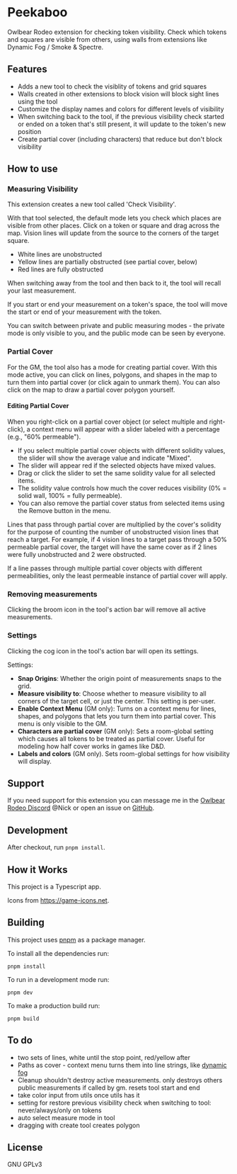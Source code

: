 # Peekaboo

Owlbear Rodeo extension for checking token visibility. Check which tokens and squares are visible from others, using walls from extensions like Dynamic Fog / Smoke & Spectre.

## Features

-   Adds a new tool to check the visiblity of tokens and grid squares
-   Walls created in other extensions to block vision will block sight lines using the tool
-   Customize the display names and colors for different levels of visibility
-   When switching back to the tool, if the previous visibility check started or ended on a token that's still present, it will update to the token's new position
-   Create partial cover (including characters) that reduce but don't block visibility

## How to use

### Measuring Visibility

This extension creates a new tool called 'Check Visibility'.

With that tool selected, the default mode lets you check which places are visible from other places. Click on a token or square and drag across the map. Vision lines will update from the source to the corners of the target square.

-   White lines are unobstructed
-   Yellow lines are partially obstructed (see partial cover, below)
-   Red lines are fully obstructed

When switching away from the tool and then back to it, the tool will recall your last measurement.

If you start or end your measurement on a token's space, the tool will move the start or end of your measurement with the token.

You can switch between private and public measuring modes - the private mode is only visible to you, and the public mode can be seen by everyone.

### Partial Cover

For the GM, the tool also has a mode for creating partial cover. With this mode active, you can click on lines, polygons, and shapes in the map to turn them into partial cover (or click again to unmark them). You can also click on the map to draw a partial cover polygon yourself.

#### Editing Partial Cover

When you right-click on a partial cover object (or select multiple and right-click), a context menu will appear with a slider labeled with a percentage (e.g., "60% permeable").

-   If you select multiple partial cover objects with different solidity values, the slider will show the average value and indicate "Mixed".
-   The slider will appear red if the selected objects have mixed values.
-   Drag or click the slider to set the same solidity value for all selected items.
-   The solidity value controls how much the cover reduces visibility (0% = solid wall, 100% = fully permeable).
-   You can also remove the partial cover status from selected items using the Remove button in the menu.

Lines that pass through partial cover are multiplied by the cover's solidity for the purpose of counting the number of unobstructed vision lines that reach a target. For example, if 4 vision lines to a target pass through a 50% permeable partial cover, the target will have the same cover as if 2 lines were fully unobstructed and 2 were obstructed.

If a line passes through multiple partial cover objects with different permeabilities, only the least permeable instance of partial cover will apply.

### Removing measurements

Clicking the broom icon in the tool's action bar will remove all active measurements.

### Settings

Clicking the cog icon in the tool's action bar will open its settings.

Settings:

-   **Snap Origins**: Whether the origin point of measurements snaps to the grid.
-   **Measure visibility to**: Choose whether to measure visibility to all corners of the target cell, or just the center. This setting is per-user.
-   **Enable Context Menu** (GM only): Turns on a context menu for lines, shapes, and polygons that lets you turn them into partial cover. This menu is only visible to the GM.
-   **Characters are partial cover** (GM only): Sets a room-global setting which causes all tokens to be treated as partial cover. Useful for modeling how half cover works in games like D&D.
-   **Labels and colors** (GM only). Sets room-global settings for how visibility will display.

## Support

If you need support for this extension you can message me in the [Owlbear Rodeo Discord](https://discord.com/invite/u5RYMkV98s) @Nick or open an issue on [GitHub](https://github.com/desain/owlbear-peekaboo/issues).

## Development

After checkout, run `pnpm install`.

## How it Works

This project is a Typescript app.

Icons from https://game-icons.net.

## Building

This project uses [pnpm](https://pnpm.io/) as a package manager.

To install all the dependencies run:

`pnpm install`

To run in a development mode run:

`pnpm dev`

To make a production build run:

`pnpm build`

## To do

-   two sets of lines, white until the stop point, red/yellow after
-   Paths as cover - context menu turns them into line strings, like [dynamic fog](https://github.com/owlbear-rodeo/dynamic-fog/blob/main/src/background/util/PathHelpers.ts)
-   Cleanup shouldn't destroy active measurements. only destroys others public measurements if called by gm. resets tool start and end
-   take color input from utils once utils has it
-   setting for restore previous visibility check when switching to tool: never/always/only on tokens
-   auto select measure mode in tool
-   dragging with create tool creates polygon

## License

GNU GPLv3
